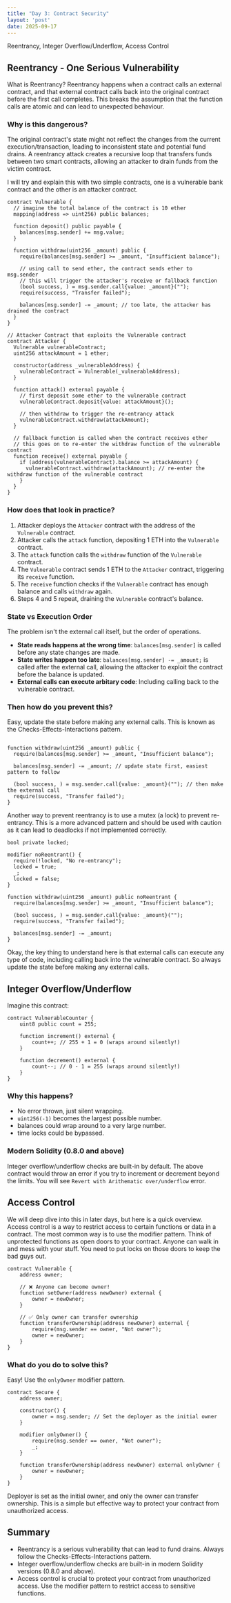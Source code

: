 ```yaml
---
title: "Day 3: Contract Security"
layout: 'post'
date: 2025-09-17
---
```


Reentrancy, Integer Overflow/Underflow, Access Control

<!--more-->

## Reentrancy - One Serious Vulnerability
What is Reentrancy? Reentrancy happens when a contract calls an external contract, and that external contract calls back into the original contract before the first call completes. This breaks the assumption that the function calls are atomic and can lead to unexpected behaviour.

### Why is this dangerous?
The original contract's state might not reflect the changes from the current execution/transaction, leading to inconsistent state and potential fund drains. A reentrancy attack creates a recursive loop that transfers funds between two smart contracts, allowing an attacker to drain funds from the victim contract.

I will try and explain this with two simple contracts, one is a vulnerable bank contract and the other is an attacker contract.
```solidity
contract Vulnerable {
  // imagine the total balance of the contract is 10 ether
  mapping(address => uint256) public balances;

  function deposit() public payable {
    balances[msg.sender] += msg.value;
  }

  function withdraw(uint256 _amount) public {
    require(balances[msg.sender] >= _amount, "Insufficient balance");

    // using call to send ether, the contract sends ether to msg.sender
    // this will trigger the attacker's receive or fallback function
    (bool success, ) = msg.sender.call{value: _amount}(""); 
    require(success, "Transfer failed");

    balances[msg.sender] -= _amount; // too late, the attacker has drained the contract
  }
}

```

```solidity
// Attacker Contract that exploits the Vulnerable contract
contract Attacker {
  Vulnerable vulnerableContract;
  uint256 attackAmount = 1 ether;

  constructor(address _vulnerableAddress) {
    vulnerableContract = Vulnerable(_vulnerableAddress);
  }

  function attack() external payable {
    // first deposit some ether to the vulnerable contract
    vulnerableContract.deposit{value: attackAmount}();

    // then withdraw to trigger the re-entrancy attack
    vulnerableContract.withdraw(attackAmount);
  }

  // fallback function is called when the contract receives ether
  // this goes on to re-enter the withdraw function of the vulnerable contract
  function receive() external payable {
    if (address(vulnerableContract).balance >= attackAmount) {
      vulnerableContract.withdraw(attackAmount); // re-enter the withdraw function of the vulnerable contract
    }
  }
}

```

### How does that look in practice?
1. Attacker deploys the `Attacker` contract with the address of the `Vulnerable` contract.
2. Attacker calls the `attack` function, depositing 1 ETH into the `Vulnerable` contract.
3. The `attack` function calls the `withdraw` function of the `Vulnerable` contract.
4. The `Vulnerable` contract sends 1 ETH to the `Attacker` contract, triggering its `receive` function.
5. The `receive` function checks if the `Vulnerable` contract has enough balance and calls `withdraw` again.
6. Steps 4 and 5 repeat, draining the `Vulnerable` contract's balance.

### State vs Execution Order
The problem isn't the external call itself, but the order of operations. 
- **State reads happens at the wrong time**: `balances[msg.sender]` is called before any state changes are made.
- **State writes happen too late**: `balances[msg.sender] -= _amount;` is called after the external call, allowing the attacker to exploit the contract before the balance is updated.
- **External calls can execute arbitary code**: Including calling back to the vulnerable contract.

### Then how do you prevent this?
Easy, update the state before making any external calls. This is known as the Checks-Effects-Interactions pattern.
```solidity

function withdraw(uint256 _amount) public {
  require(balances[msg.sender] >= _amount, "Insufficient balance");

  balances[msg.sender] -= _amount; // update state first, easiest pattern to follow 

  (bool success, ) = msg.sender.call{value: _amount}(""); // then make the external call
  require(success, "Transfer failed");
}
```
Another way to prevent reentrancy is to use a mutex (a lock) to prevent re-entrancy. This is a more advanced pattern and should be used with caution as it can lead to deadlocks if not implemented correctly.
```solidity
bool private locked;

modifier noReentrant() {
  require(!locked, "No re-entrancy");
  locked = true;
  _;
  locked = false;
}

function withdraw(uint256 _amount) public noReentrant {
  require(balances[msg.sender] >= _amount, "Insufficient balance");

  (bool success, ) = msg.sender.call{value: _amount}("");
  require(success, "Transfer failed");

  balances[msg.sender] -= _amount;
}
```

Okay, the key thing to understand here is that external calls can execute any type of code, including calling back into the vulnerable contract. So always update the state before making any external calls.

## Integer Overflow/Underflow
Imagine this contract:
```solidity
contract VulnerableCounter {
    uint8 public count = 255;
    
    function increment() external {
        count++; // 255 + 1 = 0 (wraps around silently!)
    }
    
    function decrement() external {
        count--; // 0 - 1 = 255 (wraps around silently!)
    }
}
```

### Why this happens? 
- No error thrown, just silent wrapping.
- `uint256(-1)` becomes the largest possible number.
- balances could wrap around to a very large number.
- time locks could be bypassed.

### Modern Solidity (0.8.0 and above)
Integer overflow/underflow checks are built-in by default. The above contract would throw an error if you try to increment or decrement beyond the limits. You will see `Revert with Arithematic over/underflow` error.

## Access Control
We will deep dive into this in later days, but here is a quick overview. Access control is a way to restrict access to certain functions or data in a contract. The most common way is to use the modifier pattern.
Think of unprotected functions as open doors to your contract. Anyone can walk in and mess with your stuff. You need to put locks on those doors to keep the bad guys out.

```solidity
contract Vulnerable {
    address owner;
    
    // ❌ Anyone can become owner!
    function setOwner(address newOwner) external {
        owner = newOwner;
    }
    
    // ✅ Only owner can transfer ownership
    function transferOwnership(address newOwner) external {
        require(msg.sender == owner, "Not owner");
        owner = newOwner;
    }
}
```

### What do you do to solve this?
Easy! Use the `onlyOwner` modifier pattern.
```solidity
contract Secure {
    address owner;
    
    constructor() {
        owner = msg.sender; // Set the deployer as the initial owner
    }
    
    modifier onlyOwner() {
        require(msg.sender == owner, "Not owner");
        _;
    }
    
    function transferOwnership(address newOwner) external onlyOwner {
        owner = newOwner;
    }
}
```

Deployer is set as the initial owner, and only the owner can transfer ownership. This is a simple but effective way to protect your contract from unauthorized access.

## Summary
- Reentrancy is a serious vulnerability that can lead to fund drains. Always follow the Checks-Effects-Interactions pattern.
- Integer overflow/underflow checks are built-in in modern Solidity versions (0.8.0 and above).
- Access control is crucial to protect your contract from unauthorized access. Use the modifier pattern to restrict access to sensitive functions.
